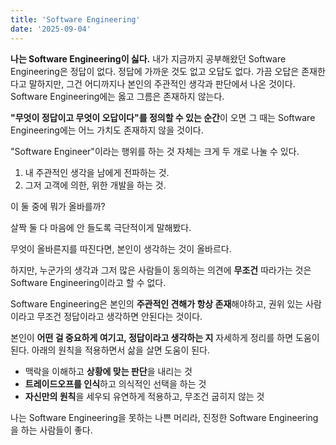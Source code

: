 ```yaml
---
title: 'Software Engineering'
date: '2025-09-04'
---
```


**나는 Software Engineering이 싫다.** 
내가 지금까지 공부해왔던 Software Engineering은 정답이 없다. 정답에 가까운 것도 없고 오답도 없다.
가끔 오답은 존재한다고 말하지만, 그건 어디까지나 본인의 주관적인 생각과 판단에서 나온 것이다. Software Engineering에는 옳고 그름은 존재하지 않는다.

**"무엇이 정답이고 무엇이 오답이다"를 정의할 수 있는 순간**이 오면 그 때는 Software Engineering에는 어느 가치도 존재하지 않을 것이다. 

"Software Engineer"이라는 행위를 하는 것 자체는 크게 두 개로 나눌 수 있다.
1. 내 주관적인 생각을 남에게 전파하는 것.
2. 그저 고객에 의한, 위한 개발을 하는 것.

이 둘 중에 뭐가 올바를까? 

살짝 둘 다 마음에 안 들도록 극단적이게 말해봤다.

무엇이 올바른지를 따진다면, 본인이 생각하는 것이 올바르다. 

하지만, 누군가의 생각과 그저 많은 사람들이 동의하는 의견에 **무조건** 따라가는 것은 Software Engineering이라고 할 수 없다. 

Software Engineering은 본인의 **주관적인 견해가 항상 존재**해야하고, 권위 있는 사람이라고 무조건 정답이라고 생각하면 안된다는 것이다.

본인이 **어떤 걸 중요하게 여기고, 정답이라고 생각하는 지** 자세하게 정리를 하면 도움이 된다. 아래의 원칙을 적용하면서 삶을 살면 도움이 된다.
* 맥락을 이해하고 **상황에 맞는 판단**을 내리는 것
* **트레이드오프를 인식**하고 의식적인 선택을 하는 것
* **자신만의 원칙**을 세우되 유연하게 적용하고, 무조건 굽히지 않는 것

나는 Software Engineering을 못하는 나쁜 머리라,
진정한 Software Engineering을 하는 사람들이 좋다.
